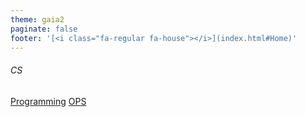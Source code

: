 ```yaml
---
theme: gaia2
paginate: false
footer: '[<i class="fa-regular fa-house"></i>](index.html#Home)'
---
```



<!-- _class: lead -->

###### CS

<div class="dashboard-tiles">
  <a class="tile-link" href="cs/programming/index.html" style="--tile-bg-img:url('assets/2025-09-30-11-29-04.png');">Programming</a>
  <a class="tile-link" href="cs/ops/index.html" style="--tile-bg-img:url('assets/2025-09-30-18-01-36.png');">OPS</a>
</div>
